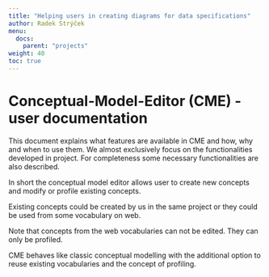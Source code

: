 ```yaml
---
title: "Helping users in creating diagrams for data specifications"
author: Radek Strýček
menu:
  docs:
    parent: "projects"
weight: 40
toc: true
---
```


# Conceptual-Model-Editor (CME) - user documentation

This document explains what features are available in CME and how, why and when to use them.
We almost exclusively focus on the functionalities developed in project. For completeness some necessary functionalities are also described.

In short the conceptual model editor allows user to create new concepts and modify or profile existing concepts.

Existing concepts could be created by us in the same project or they could be used from some vocabulary on web.

Note that concepts from the web vocabularies can not be edited. They can only be profiled.

CME behaves like classic conceptual modelling with the additional option to reuse existing vocabularies and
the concept of profiling.
